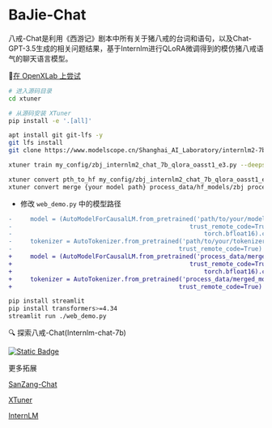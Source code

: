 # BaJie-Chat
八戒-Chat是利用《西游记》剧本中所有关于猪八戒的台词和语句，以及Chat-GPT-3.5生成的相关问题结果，基于Internlm进行QLoRA微调得到的模仿猪八戒语气的聊天语言模型。

🎲[在 OpenXLab 上尝试](https://openxlab.org.cn/apps/detail/JimmyMa99/BaJie-Chat)

```bash
# 进入源码目录
cd xtuner

# 从源码安装 XTuner
pip install -e '.[all]'
```

```bash
apt install git git-lfs -y
git lfs install
git clone https://www.modelscope.cn/Shanghai_AI_Laboratory/internlm2-7b.git
```

```bash
xtuner train my_config/zbj_internlm2_chat_7b_qlora_oasst1_e3.py --deepspeed deepspeed_zero2
```

```bash
xtuner convert pth_to_hf my_config/zbj_internlm2_chat_7b_qlora_oasst1_e3.py work_dirs/zbj_internlm2_chat_7b_qlora_oasst1_e3/{your checkpoint} process_data/hf_models/zbj
xtuner convert merge {your model path} process_data/hf_models/zbj process_data/merged_models/zbj
```

- 修改 `web_demo.py` 中的模型路径
```diff
-     model = (AutoModelForCausalLM.from_pretrained('path/to/your/model',
-                                                 trust_remote_code=True).to(
-                                                     torch.bfloat16).cuda())
-     tokenizer = AutoTokenizer.from_pretrained('path/to/your/tokenizer',
-                                              trust_remote_code=True)
+     model = (AutoModelForCausalLM.from_pretrained('process_data/merged_models/zbj',
+                                                 trust_remote_code=True).to(
+                                                     torch.bfloat16).cuda())
+     tokenizer = AutoTokenizer.from_pretrained('process_data/merged_models/zbj',
+                                              trust_remote_code=True)
```

```bash
pip install streamlit
pip install transformers>=4.34
streamlit run ./web_demo.py
```

🔍 探索八戒-Chat(Internlm-chat-7b)

[![Static Badge](https://img.shields.io/badge/-gery?style=social&label=🤖%20ModelScope)](https://www.modelscope.cn/models/JimmyMa99/BaJie-Chat/summary)

更多拓展

[SanZang-Chat](https://github.com/JimmyMa99/SanZang-Chat)

[XTuner](https://github.com/InternLM/xtuner)

[InternLM](https://github.com/InternLM/InternLM/tree/main)